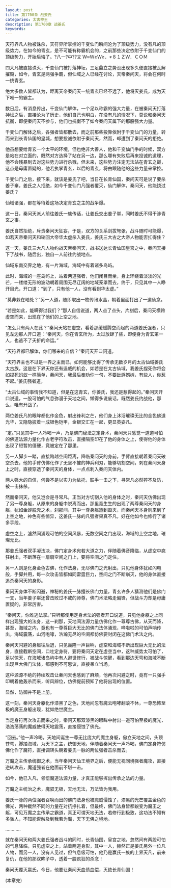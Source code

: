 ```yaml
---
layout: post
title: 第1700章 战姜氏
categories: 太古神王
description: 第1700章 战姜氏
keywords:
---
```


天符界凡人物被诛杀，天符界所掌控的千变仙门瞬间沦为了顶级势力，没有凡的顶级势力，在如今的青玄，是不可能有称霸机会的，之前那些决定依附于千变仙门的顶级势力，开始后悔了。?八一?中??文 Ｗ≈Ｗ≥Ｗ≥．≠８１ＺＷ．ＣＯＭ

四大凡被直接诛灭，千变仙门被打落神坛，三足鼎立之势没出现多久便直接被瓦解摧毁，如今，青玄是两强争霸，但仙域之人已经在讨论，天帝秦问天，将会在何时一统青玄。

绝大多数人皆都认为，距离天帝秦问天一统青玄已经不远了，他将灭姜氏，成为天下唯一的霸主。

数日后，有消息传出，千变仙门解体，一个足以称霸的强大力量，在被秦问天打落神坛之后，直接沦为了历史，他们自己也明白，在没有凡的情况下，莫说和秦问天抗衡，即便秦问天不参与，他们也抗衡不了如今秦问天属下的那股强大力量。

千变仙门解体之后，各强者皆都散去，而之前那些投靠依附于千变仙门的力量，转而来到长青仙国的皇城，想要投诚依附于秦问天，然而，却遭到了秦问天的拒绝。

他虽想要给青玄一个太平的环境，但也绝非大善人，他和千变仙门争的时候，双方是站在对立面的，既然对方选择了站在另一边，那么哪有失败后再来投诚的道理，他不会残暴到去对这些势力进行杀戮，但未来，这些势力注定无法站在青玄之巅，这点是毋庸置疑的，他若执掌青玄，以后的青玄，将由跟随他的这些力量来掌控。

千变仙门之后，接下来，就该是姜氏了吧，当日在长青仙国，秦问天可是说了要杀姜子崋，姜氏之人拒绝，如今千变仙门凡强者覆灭，仙门解体，秦问天，他能饶过姜氏？

仙域诸强，都在等待着这场决定青玄之主的战争爆。

这一日，秦问天派人前往姜氏一族传话，让姜氏交出姜子崋，同时姜氏不得干涉青玄之事。

姜氏自然拒绝，斥责秦问天狂妄，于是，双方的关系剑拔弩张，战斗随时可能爆，如若天帝秦问天和轮回大帝华太虚杀入姜氏，姜氏三大古之大帝人物能否扛得住？

这一天，姜氏三大凡人物约战天帝秦问天，战书送达长青仙国皇宫之中，秦问天接下了战书，随后出，独自一人前往约战地点。

仙域东南交界之地，有一片海域，海域中有着诸多岛屿。

此时，海域的一座岛屿上，站着两道强者，他们闭目而坐，身上环绕着淡淡的光芒，一缕缕无形的波动朝着周围无尽辽阔的地域笼罩而去，终于，只见其中一人睁开目光，开口道：“到了，只有他一人，没有看到华太虚。”

“莫非躲在暗处？”另一人道，随即取出一枚传讯水晶，朝着里面打出了一道仙念。

“若是如此，能瞒得过我们？”那人自信说道，两人点了点头，片刻后，秦问天横跨虚空而来，出现在了他们的上空之地。

“怎么只有两人在此？”秦问天站在虚空，看着那缓缓腾空而起的两道姜氏强者，只见左边那人开口道：“秦问天，你在青玄所为，太过放肆了些，即便身为青玄第一人，也逃不了夭折的命运。”

“天符界都已解体，你们哪来的自信？”秦问天开口问道。

“天符界主也不过是一界之主而已，如何能够比得了传承无数岁月的太古仙域姜氏太古族，这是在下界天你还有逞威的机会，如若是在太古仙域，我姜氏捏死你将会如捏死蚂蚁一样简单，秦问天，我最后奉劝你一句，不要蚍蜉撼树，有些人，你惹不起。”姜氏强者道。

“太古仙域的事情我不知道，但是在这青玄，你姜氏，我还是惹得起的。”秦问天开口说道，一股可怕的气息弥漫于天地之间，懒得多说废话，既然姜氏约战他，那么，唯有开战了。

两位姜氏凡的眼眸都化作金色，射出锋利之芒，他们身上沐浴璀璨无比的金色佛道光华，又隐隐披着一成银色铠甲，金银交汇在一起，更显英姿凡。

“定。”只见其中一人冷喝一声，乃是佛门秘法之定身术，秦问天只感觉一道道可怕的佛道法源力量化作古老字符攻击，直接隔空印在了他的身体之上，使得他的身体出现了短暂的僵硬，竟被定在了那里。

另一人脚步一踏，直接跨越空间距离，降临秦问天的身前，手臂直接朝着秦问天破空杀去，他的手臂仿佛化作了无坚不摧的神兵利刃，能够切割空间，刺在秦问天身上之时，直接穿透了秦问天的身体，一点点刺入秦问天体内。

两人强大的自信，何尝不是以实力为依托，联手一击之下，寻常凡必然猝不及防，被一击抹杀。

然而秦问天，他又岂会是寻常凡，正当对方切割入他的身体之时，秦问天仿佛出现了另一尊身躯，从原来的身躯中脱离而出，那里竟生生的出现了两尊秦问天的身躯，犹如金蝉脱壳之术，刹那间，其中一尊身躯遭到毁灭，而秦问天本身则来到了上空之地，神色有些惊异，这姜氏一脉的凡强者果真不凡，好在他如今也修行了诸多手段。

虚空之上，遽然间涌现可怕的空间风暴，无数空间之门出现，海域的上空之地，璀璨无比。

那姜氏强者双手凝法决，佛门定身术宛若大道之力，伴随着佛音降临，从虚空中疯狂射出，不断落在一扇扇空间之门上，要将空间之门定住。

另一人则是化身金色古佛，化作法身，无尽佛门之光射出，只见他身体犹如闪电般，手脚并用，每一次攻击皆都如同雷霆巨力，空间之门不断崩灭，他的身体直接追杀秦问天的身影。

秦问天身体不断闪避，神秘的姜氏一脉擅长佛门力量，青玄许多人猜测他们是佛门一支，当年姜子崋还曾击败过不戒的师尊，佛门术法略走偏锋，但战斗力却是毋庸置疑的，非常厉害。

“秦问天，你难逃法掌。”只听那使用定身术法的强者开口说道，只见他身躯之上同样出现强大的法身，这一刹那，天地间法源力量仿佛化作一尊尊古佛，从天而降，甚至，海域之内，竟也有一尊尊巨大无比的佛门法体涌现，哗啦啦的可怕声响传出，海域震荡，山河咆哮，浩瀚无尽的空间都仿佛要封闭在这佛门术法之内。

秦问天闪避的身躯往后退，只见轰隆一声巨响，虚空和海域不断出现巨大无比的法身，直接截断空间，口吐定身符，要将秦问天定在虚空当中，这种威势太可怕了，足以惊天，在海域诸岛屿中有人避世修行，被战斗惊醒，看到那边天穹和海域不断出现巨大佛门法体，都感到不可思议，直接呆立当场。

这种源源不绝的持续攻击让秦问天也感到了麻烦，他再次闪避之时，竟有一只强手印朝着他轰杀而来，听风辨位，仿佛提前预知了他将出现的位置。

显然，防御并不是上册。

这一刻，秦问天身躯化作漆黑了之色，天地间忽有魔云咆哮翻滚不休，一尊恐怖至极的魔王身躯出现，犹如绝世魔主。

当定身符再次攻击而来之时，秦问天那双漆黑的眼眸中射出一道可怕至极的魔光，浩浩荡荡的魔威使得天地震荡，直接侵蚀了佛光。

“回去。”他一声冷喝，天地间诞生一尊无比庞大的魔主身躯，傲立天地之间，头顶苍穹，脚踏海域，为天下之主，统御天地，伴随着秦问天一声冷喝，佛门定身符仿佛化作了魔符，直接调转头朝着姜氏一脉的两位强者击杀而去。

万魔之主传承统御之术，当年秦问天仙王境界之后，便能无视同境强者魔攻，直接逆转攻击，魔道强者在他面前不堪一击。

如今，他已入凡，领悟魔道法源力量，才真正能够挥出传承之法的力量。

万魔之主统治之术，魔驭无极，天地无法，万法皆为我用。

姜氏一脉的两位强者召唤而出的佛门法身也被魔威侵蚀了，漆黑的光芒覆盖金色的佛光，两种截然不同的力量在对抗挣扎着，但最终，佛门法身皆都蜕变为魔王之躯，可见万魔之主传承之霸道，真正可谓天地无法，若修行到极致，这功法不知有多骇人，不知能否触及到我若为魔，天下无佛之境地。

…………

就在秦问天和两大姜氏强者战斗的同时，长青仙国，皇宫之地，忽然间有两股可怕的气息降临，只见虚空之上，站着两道身影，其中一人，赫然正是姜氏另外一位凡人物，而另一人，没有人见过，但气息级可怕，他乃是赢氏一族的上界天凡，前来复仇，在他的那双眸子中，透着一股疯狂的杀念！

秦问天覆灭赢氏，今日，他要让秦问天血债血偿，灭绝长青仙国！

(本章完)
